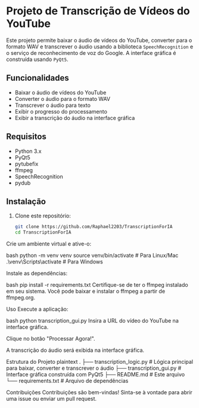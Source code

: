 # Projeto de Transcrição de Vídeos do YouTube

Este projeto permite baixar o áudio de vídeos do YouTube, converter para o formato WAV e transcrever o áudio usando a biblioteca `SpeechRecognition` e o serviço de reconhecimento de voz do Google. A interface gráfica é construída usando `PyQt5`.

## Funcionalidades

- Baixar o áudio de vídeos do YouTube
- Converter o áudio para o formato WAV
- Transcrever o áudio para texto
- Exibir o progresso do processamento
- Exibir a transcrição do áudio na interface gráfica

## Requisitos

- Python 3.x
- PyQt5
- pytubefix
- ffmpeg
- SpeechRecognition
- pydub

## Instalação

1. Clone este repositório:

   ```bash
   git clone https://github.com/Raphael2203/TranscriptionForIA
   cd TranscriptionForIA
   
Crie um ambiente virtual e ative-o:

bash
python -m venv venv
source venv/bin/activate  # Para Linux/Mac
.\venv\Scripts\activate  # Para Windows

Instale as dependências:

bash
pip install -r requirements.txt
Certifique-se de ter o ffmpeg instalado em seu sistema. Você pode baixar e instalar o ffmpeg a partir de ffmpeg.org.

Uso
Execute a aplicação:

bash
python transcription_gui.py
Insira a URL do vídeo do YouTube na interface gráfica.

Clique no botão "Processar Agora!".

A transcrição do áudio será exibida na interface gráfica.

Estrutura do Projeto
plaintext
.
├── transcription_logic.py  # Lógica principal para baixar, converter e transcrever o áudio
├── transcription_gui.py    # Interface gráfica construída com PyQt5
├── README.md               # Este arquivo
└── requirements.txt        # Arquivo de dependências

Contribuições
Contribuições são bem-vindas! Sinta-se à vontade para abrir uma issue ou enviar um pull request.
